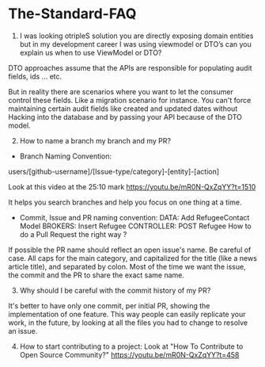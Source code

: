 # The-Standard-FAQ
1. I was looking otripleS solution you are directly exposing  domain entities but in my development career I was using viewmodel or DTO’s can you explain us when to use ViewModel or DTO?

DTO approaches assume that the APIs are responsible for populating audit fields, ids ... etc.

But in reality there are scenarios where you want to let the consumer control these fields. Like a migration scenario for instance. You can't force maintaining certain audit fields like created and updated dates without Hacking into the database and by passing your API because of the DTO model.

2. How to name a branch my branch and my PR?

- Branch Naming Convention:

users/[github-username]/[Issue-type/category]-[entity]-[action]

Look at this video at the 25:10 mark https://youtu.be/mR0N-QxZqYY?t=1510

It helps you search branches and help you focus on one thing at a time.

- Commit, Issue and PR naming convention:
DATA: Add RefugeeContact Model
BROKERS: Insert Refugee
CONTROLLER: POST Refugee
How to do a Pull Request the right way ?

If possible the PR name should reflect an open issue's name. Be careful of case. All caps for the main category, and capitalized for the title (like a news article title), and separated by colon. Most of the time we want the issue, the commit and the PR to share the exact same name.


3. Why should I be careful with the commit history of my PR?

It's better to have only one commit, per initial PR, showing the implementation of one feature. This way people can easily replicate your work, in the future, by looking at all the files you had to change to resolve an issue.

4. How to start contributing to a project:
Look at "How To Contribute to Open Source Community?" https://youtu.be/mR0N-QxZqYY?t=458
